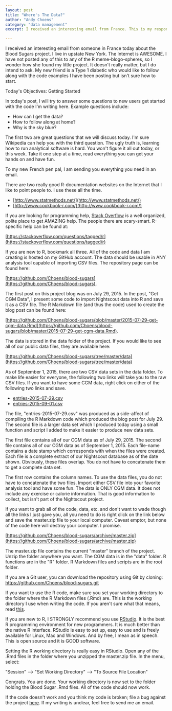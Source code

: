 ```yaml
---
layout: post
title: "Where's The Data?"
author: "Andy Choens"
category: "data management"
excerpt: I received an interesting email from France. This is my response.

---
```


I received an interesting email from someone in France today about the
Blood Sugars project. I live in upstate New York. The Internet is
AWESOME. I have not posted any of this to any of the R
meme-blogo-spheres, so I wonder how she found my little project. It
doesn't really matter, but I do intend to ask. My new friend is a Type
1 diabetic who would like to follow along with the code examples I
have been posting but isn't sure how to start.

Today's Objectives: Getting Started

In today's post, I will try to answer some questions to new users get
started with the code I'm writing here. Example questions include:

* How can I get the data?
* How to follow along at home?
* Why is the sky blue?

The first two are great questions that we will discuss today. I'm sure
Wikipedia can help you with the third question. The ugly truth is,
learning how to run analytical software is hard. You won't figure it
all out today, or this week. Take it one step at a time, read
everything you can get your hands on and have fun.

To my new French pen pal, I am sending you everything you need in an
email.

There are two really good R-documentation websites on the Internet
that I like to point people to. I use these all the time.

* [http://www.statmethods.net/](http://www.statmethods.net/)
* [http://www.cookbook-r.com/](http://www.cookbook-r.com/)

If you are looking for programming help,
[Stack Overflow](https://stackoverflow.com) is a well organized,
polite place to get AMAZING help. The people there are
scary-smart. R-specific help can be found at:

[https://stackoverflow.com/questions/tagged/r](https://stackoverflow.com/questions/tagged/r)

If you are new to R, bookmark all three. All of the code and data I am
creating is hosted on my GitHub account. The data should be usable in
ANY analysis tool capable of importing CSV files. The repository page
can be found here:

[https://github.com/Choens/blood-sugars](https://github.com/Choens/blood-sugars).

The first post on this project blog was on July 29, 2015. In the post,
"Get CGM Data", I present some code to import Nightscout data into R
and save it as a CSV file. The R Markdown file (and thus the code)
used to create the blog post can be found here:

[https://github.com/Choens/blood-sugars/blob/master/2015-07-29-get-cgm-data.Rmd](https://github.com/Choens/blood-sugars/blob/master/2015-07-29-get-cgm-data.Rmd).

The data is stored in the data folder of the project. If you would
like to see all of our public data files, they are available here:

[https://github.com/Choens/blood-sugars/tree/master/data](https://github.com/Choens/blood-sugars/tree/master/data)

As of September 1, 2015, there are two CSV data sets in the data
folder. To make life easier for everyone, the following two links will
take you to the raw CSV files. If you want to have some CGM data,
right click on either of the following two links and save.

* [entries-2015-07-29.csv](https://raw.githubusercontent.com/Choens/blood-sugars/master/data/entries-2015-07-29.csv)
* [entries-2015-09-01.csv](https://raw.githubusercontent.com/Choens/blood-sugars/master/data/entries-2015-09-01.csv)

The file, "entries-2015-07-29.csv" was produced as a side-affect of
compiling the R Markdown code which produced the blog post for July
29. The second file is a larger data set which I produced today using
a small function and script I added to make it easier to produce new
data sets.

The first file contains all of our CGM data as of July 29, 2015. The
second file contains all of our CGM data as of September 1, 2015. Each
file-name contains a date stamp which corresponds with when the files
were created. Each file is a complete extract of our Nightscout
database as of the date shown. Obviously, these files overlap. You do
not have to concatenate them to get a complete data set.

The first row contains the column names.  To use the data files, you
do not have to concatenate the two files. Import either CSV file into
your favorite analysis tool and have some fun. The data is ONLY CGM
data. It does not include any exercise or calorie information. That is
good information to collect, but isn't part of the Nightscout project.

If you want to grab all of the code, data, etc. and don't want to wade
though all the links I just gave you, all you need to do is right
click on the link below and save the master.zip file to your local
computer. Caveat emptor, but none of the code here will destroy your
computer. I promise.

[https://github.com/Choens/blood-sugars/archive/master.zip](https://github.com/Choens/blood-sugars/archive/master.zip)

The master.zip file contains the current "master" branch of the
project. Unzip the folder anywhere you want. The CGM data is in the
"data" folder. R functions are in the "R" folder. R Markdown files and
scripts are in the root folder.

If you are a Git user, you can download the repository using Git by
cloning: https://github.com/Choens/blood-sugars.git

If you want to use the R code, make sure you set your working
directory to the folder where the R Markdown files (.Rmd) are. This is
the working directory I use when writing the code. If you aren't sure
what that means, read
[this](http://rprogramming.net/set-working-directory-in-r/).

If you are new to R, I STRONGLY recommend you use
[RStudio](https://www.rstudio.com/products/RStudio/#Desktop). It is
the best R programming environment for new programmers. It is much
better than the native R interface. RStudio is easy to set up, easy to
use and is freely available for Linux, Mac and Windows. And by free, I
mean as in speech. This is open source and it is GOOD software.

Setting the R working directory is really easy in RStudio. Open any of
the .Rmd files in the folder where you unzipped the master.zip file. In the
menu, select:

"Session" --> "Set Working Directory" --> "To Source File Location"

Congrats. You are done. Your working directory is now set
to the folder holding the Blood Sugar .Rmd files. All of the code
should now work.

If the code doesn't work and you think my code is broken; file a bug
against the project
[here](https://github.com/Choens/blood-sugars/issues). If my writing
is unclear, feel free to send me an email.
